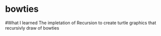 # bowties
#What I learned 
The impletation of Recursion to create turtle graphics that recursivly draw of bowties
